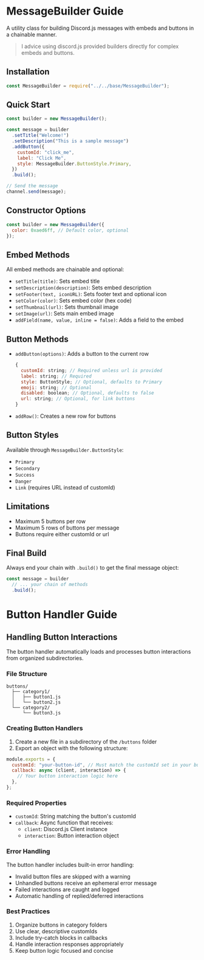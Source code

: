 # MessageBuilder Guide

A utility class for building Discord.js messages with embeds and buttons in a chainable manner.

> I advice using discord.js provided builders directly for complex embeds and buttons.

## Installation

```javascript
const MessageBuilder = require("../../base/MessageBuilder");
```

## Quick Start

```javascript
const builder = new MessageBuilder();

const message = builder
  .setTitle("Welcome!")
  .setDescription("This is a sample message")
  .addButton({
    customId: "click_me",
    label: "Click Me",
    style: MessageBuilder.ButtonStyle.Primary,
  })
  .build();

// Send the message
channel.send(message);
```

## Constructor Options

```javascript
const builder = new MessageBuilder({
  color: 0xaed6ff, // Default color, optional
});
```

## Embed Methods

All embed methods are chainable and optional:

- `setTitle(title)`: Sets embed title
- `setDescription(description)`: Sets embed description
- `setFooter(text, iconURL)`: Sets footer text and optional icon
- `setColor(color)`: Sets embed color (hex code)
- `setThumbnail(url)`: Sets thumbnail image
- `setImage(url)`: Sets main embed image
- `addField(name, value, inline = false)`: Adds a field to the embed

## Button Methods

- `addButton(options)`: Adds a button to the current row
  ```javascript
  {
    customId: string; // Required unless url is provided
    label: string; // Required
    style: ButtonStyle; // Optional, defaults to Primary
    emoji: string; // Optional
    disabled: boolean; // Optional, defaults to false
    url: string; // Optional, for link buttons
  }
  ```
- `addRow()`: Creates a new row for buttons

## Button Styles

Available through `MessageBuilder.ButtonStyle`:

- `Primary`
- `Secondary`
- `Success`
- `Danger`
- `Link` (requires URL instead of customId)

## Limitations

- Maximum 5 buttons per row
- Maximum 5 rows of buttons per message
- Buttons require either customId or url

## Final Build

Always end your chain with `.build()` to get the final message object:

```javascript
const message = builder
  // ... your chain of methods
  .build();
```

# Button Handler Guide

## Handling Button Interactions

The button handler automatically loads and processes button interactions from organized subdirectories.

### File Structure

```
buttons/
  ├── category1/
  │   ├── button1.js
  │   └── button2.js
  └── category2/
      └── button3.js
```

### Creating Button Handlers

1. Create a new file in a subdirectory of the `/buttons` folder
2. Export an object with the following structure:

```javascript
module.exports = {
  customId: "your-button-id", // Must match the customId set in your button
  callback: async (client, interaction) => {
    // Your button interaction logic here
  },
};
```

### Required Properties

- `customId`: String matching the button's customId
- `callback`: Async function that receives:
  - `client`: Discord.js Client instance
  - `interaction`: Button interaction object

### Error Handling

The button handler includes built-in error handling:

- Invalid button files are skipped with a warning
- Unhandled buttons receive an ephemeral error message
- Failed interactions are caught and logged
- Automatic handling of replied/deferred interactions

### Best Practices

1. Organize buttons in category folders
2. Use clear, descriptive customIds
3. Include try-catch blocks in callbacks
4. Handle interaction responses appropriately
5. Keep button logic focused and concise
